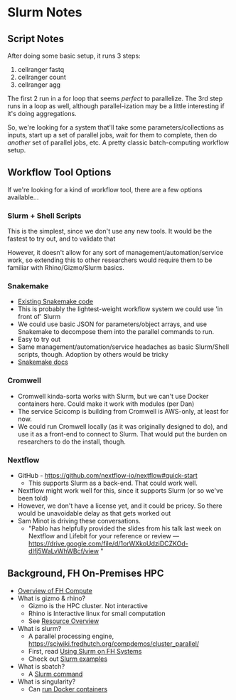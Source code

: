 # Slurm Notes

## Script Notes

After doing some basic setup, it runs 3 steps:

1. cellranger fastq
2. cellranger count 
3. cellranger agg

The first 2 run in a for loop that seems *perfect* to parallelize. The 3rd step runs in a loop as well, although parallel-ization may be a little interesting if it's doing aggregations.

So, we're looking for a system that'll take some parameters/collections as inputs, start up a set of parallel jobs, wait for them to complete, then do *another* set of parallel jobs, etc. A pretty classic batch-computing workflow setup.



## Workflow Tool Options

If we're looking for a kind of workflow tool, there are a few options available...

### Slurm + Shell Scripts

This is the simplest, since we don't use any new tools. It would be the fastest to try out, and to validate that

However, it doesn't allow for any sort of management/automation/service work, so extending this to other researchers would require them to be familiar with Rhino/Gizmo/Slurm basics. 


### Snakemake

* [Existing Snakemake code](https://bitbucket.org/robert_amezquita/seqsnake/src)
* This is probably the lightest-weight workflow system we could use 'in front of' Slurm
* We could use basic JSON for parameters/object arrays, and use Snakemake to decompose them into the parallel commands to run. 
* Easy to try out
* Same management/automation/service headaches as basic Slurm/Shell scripts, though. Adoption by others would be tricky
* [Snakemake docs](https://snakemake.readthedocs.io/en/stable/)


### Cromwell

* Cromwell kinda-sorta works with Slurm, but we can't use Docker containers here. Could make it work with modules (per Dan)
* The service Scicomp is building from Cromwell is AWS-only, at least for now. 
* We could run Cromwell locally (as it was originally designed to do), and use it as a front-end to connect to Slurm. That would put the burden on researchers to do the install, though.


### Nextflow

* GitHub - https://github.com/nextflow-io/nextflow#quick-start
   * This supports Slurm as a back-end. That could work well.
* Nextflow might work well for this, since it supports Slurm (or so we've been told)
* However, we don't have a license yet, and it could be pricey. So there would be unavoidable delay as that gets worked out
* Sam Minot is driving these conversations.
   * "Pablo has helpfully provided the slides from his talk last week on Nextflow and Lifebit for your reference or review — https://drive.google.com/file/d/1orWXkoUdziDCZKOd-dIfj5WaLvWhWBcf/view "






## Background, FH On-Premises HPC

* [Overview of FH Compute](https://sciwiki.fredhutch.org/computing/comp_index/)
* What is gizmo & rhino?
   * Gizmo is the HPC cluster. Not interactive
   * Rhino is Interactive linux for small computation
   * See [Resource Overview](https://sciwiki.fredhutch.org/computing/resource_overview/)
* What is slurm?
   * A parallel processing engine, https://sciwiki.fredhutch.org/compdemos/cluster_parallel/
   * First, read [Using Slurm on FH Systems](https://sciwiki.fredhutch.org/computing/cluster_usingSlurm/)
   * Check out [Slurm examples](https://github.com/FredHutch/slurm-examples)
* What is sbatch?
   * A [Slurm command](https://sciwiki.fredhutch.org/computing/cluster_usingSlurm/)
* What is singularity?
   * Can [run Docker containers](https://sciwiki.fredhutch.org/compdemos/Singularity/)

